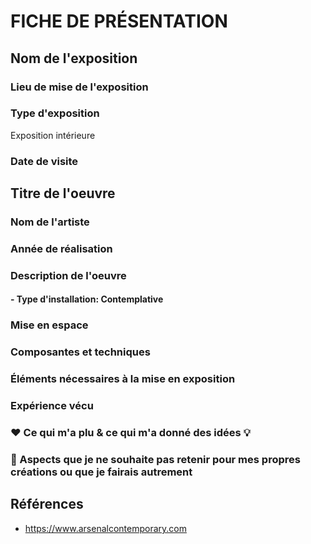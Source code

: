 
# FICHE DE PRÉSENTATION

## Nom de l'exposition

### Lieu de mise de l'exposition

### Type d'exposition
Exposition intérieure

### Date de visite

## Titre de l'oeuvre

### Nom de l'artiste

### Année de réalisation

### Description de l'oeuvre

####  - Type d'installation: Contemplative

### Mise en espace

### Composantes et techniques

### Éléments nécessaires à la mise en exposition

### Expérience vécu

### ❤️ Ce qui m'a plu & ce qui m'a donné des idées 💡

### 🤔 Aspects que je ne souhaite pas retenir pour mes propres créations ou que je fairais autrement

## Références

- https://www.arsenalcontemporary.com













